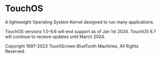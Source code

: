 # TouchOS
A lightweight Operating System Kernel designed to run many applications.

TouchOS versions 1.0-6.6 will end support as of Jan 1st 2024. TouchOS 6.7 will continue to recieve updates until March 2024.

Copyright 1997-2023 TouchScreen BlueTooth Machines, All Rights Reserved.
